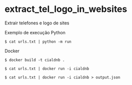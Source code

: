 # extract_tel_logo_in_websites
Extrair telefones e logo de sites
 
Exemplo de execução
Python
```
$ cat urls.txt | python -m run 
```
Docker 
```
$ docker build -t cialdnb .
```
```
$ cat urls.txt | docker run -i cialdnb 
```
```
$ cat urls.txt | docker run -i cialdnb > output.json 
```
